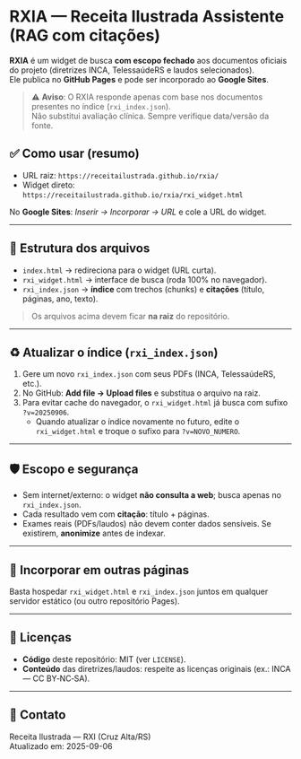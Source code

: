 # RXIA — Receita Ilustrada Assistente (RAG com citações)

**RXIA** é um widget de busca **com escopo fechado** aos documentos oficiais do projeto (diretrizes INCA, TelessaúdeRS e laudos selecionados).  
Ele publica no **GitHub Pages** e pode ser incorporado ao **Google Sites**.

> ⚠️ **Aviso**: O RXIA responde apenas com base nos documentos presentes no índice (`rxi_index.json`).  
> Não substitui avaliação clínica. Sempre verifique data/versão da fonte.

## ✅ Como usar (resumo)
- URL raiz: `https://receitailustrada.github.io/rxia/`
- Widget direto: `https://receitailustrada.github.io/rxia/rxi_widget.html`

No **Google Sites**: *Inserir → Incorporar → URL* e cole a URL do widget.

---

## 📁 Estrutura dos arquivos
- `index.html` → redireciona para o widget (URL curta).
- `rxi_widget.html` → interface de busca (roda 100% no navegador).
- `rxi_index.json` → **índice** com trechos (chunks) e **citações** (título, páginas, ano, texto).

> Os arquivos acima devem ficar **na raiz** do repositório.

---

## ♻️ Atualizar o índice (`rxi_index.json`)
1. Gere um novo `rxi_index.json` com seus PDFs (INCA, TelessaúdeRS, etc.).  
2. No GitHub: **Add file → Upload files** e substitua o arquivo na raiz.  
3. Para evitar cache do navegador, o `rxi_widget.html` já busca com sufixo `?v=20250906`.  
   - Quando atualizar o índice novamente no futuro, edite o `rxi_widget.html` e troque o sufixo para `?v=NOVO_NUMERO`.

---

## 🛡️ Escopo e segurança
- Sem internet/externo: o widget **não consulta a web**; busca apenas no `rxi_index.json`.
- Cada resultado vem com **citação**: título + páginas.
- Exames reais (PDFs/laudos) não devem conter dados sensíveis. Se existirem, **anonimize** antes de indexar.

---

## 🧩 Incorporar em outras páginas
Basta hospedar `rxi_widget.html` e `rxi_index.json` juntos em qualquer servidor estático (ou outro repositório Pages).

---

## 📝 Licenças
- **Código** deste repositório: MIT (ver `LICENSE`).  
- **Conteúdo** das diretrizes/laudos: respeite as licenças originais (ex.: INCA — CC BY‑NC‑SA).

---

## 📮 Contato
Receita Ilustrada — RXI (Cruz Alta/RS)  
Atualizado em: 2025-09-06
